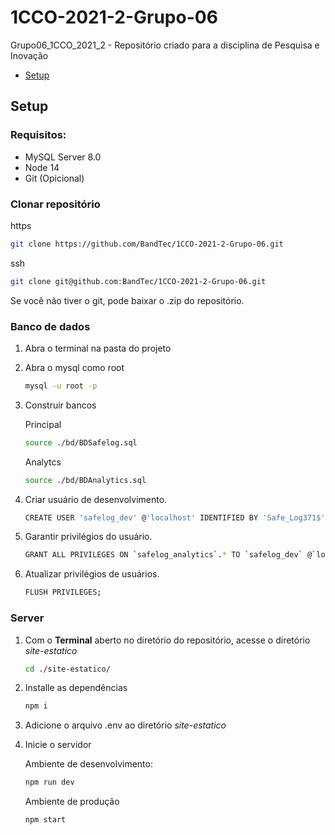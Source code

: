 # 1CCO-2021-2-Grupo-06
Grupo06_1CCO_2021_2 - Repositório criado para a disciplina de Pesquisa e Inovação

- [Setup](#setup)

## Setup

### Requisitos:
- MySQL Server 8.0
- Node 14
- Git (Opicional)

### Clonar repositório

https

~~~bash
git clone https://github.com/BandTec/1CCO-2021-2-Grupo-06.git
~~~

ssh

~~~bash
git clone git@github.com:BandTec/1CCO-2021-2-Grupo-06.git
~~~

Se você não tiver o git, pode baixar o .zip do repositório.

### Banco de dados

1. Abra o terminal na pasta do projeto

2. Abra o mysql como root

    ~~~bash
    mysql -u root -p
    ~~~

3. Construir bancos

    Principal
    ~~~bash
    source ./bd/BDSafelog.sql
    ~~~

    Analytcs
    ~~~bash
    source ./bd/BDAnalytics.sql
    ~~~ 

4. Criar usuário de desenvolvimento.

    ~~~bash
    CREATE USER 'safelog_dev' @'localhost' IDENTIFIED BY 'Safe_Log371$';
    ~~~

5. Garantir privilégios do usuário.

    ~~~bash
    GRANT ALL PRIVILEGES ON `safelog_analytics`.* TO `safelog_dev` @`localhost`;
    ~~~

6. Atualizar privilégios de usuários.

    ~~~bash
    FLUSH PRIVILEGES;
    ~~~ 
### Server

1. Com o **Terminal** aberto no diretório do repositório, acesse o diretório *site-estatico*

    ~~~bash
    cd ./site-estatico/
    ~~~
2. Installe as dependências

    ~~~bash
    npm i
    ~~~
    
3. Adicione o arquivo .env ao diretório *site-estatico*
    
4. Inicie o servidor
    
    Ambiente de desenvolvimento:
    
    ~~~bash
    npm run dev
    ~~~
    
    Ambiente de produção
    
    ~~~bash
    npm start
    ~~~
